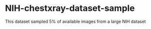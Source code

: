 # NIH-chestxray-dataset-sample
This dataset sampled 5% of available images from a large NIH dataset
